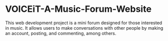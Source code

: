 # VOICEiT-A-Music-Forum-Website
This web development project is a mini forum designed for those interested in music. It allows users to make conversations with other people by making an account, posting, and commenting, among others.
